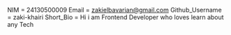 NIM = 24130500009
Email = zakielbavarian@gmail.com
Github_Username = zaki-khairi
Short_Bio = Hi i am Frontend Developer who loves learn about any Tech